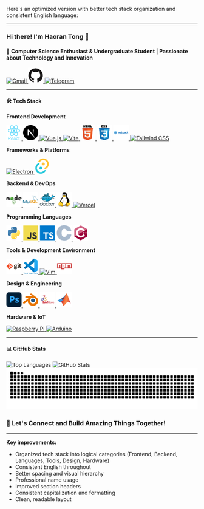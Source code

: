 Here's an optimized version with better tech stack organization and consistent English language:

---

### Hi there! I'm Haoran Tong 👋

#### 🌱 Computer Science Enthusiast & Undergraduate Student | Passionate about Technology and Innovation

<div>
    <!-- Google -->
    <a href="mailto:pitousanfadetuzi@gmail.com" target="_blank" rel="noreferrer">
        <img src="https://www.vectorlogo.zone/logos/gmail/gmail-icon.svg" alt="Gmail" width="40" height="40"/>
    </a>
    <!-- GitHub -->
    <a href="https://github.com/ptsfdtz" target="_blank" rel="noreferrer">
        <img src="https://raw.githubusercontent.com/devicons/devicon/master/icons/github/github-original.svg" alt="GitHub" width="40" height="40"/>
    </a>
    <!-- Telegram -->
    <a href="https://t.me/pitousanfadetuzi" target="_blank" rel="noreferrer">
        <img src="https://www.vectorlogo.zone/logos/telegram/telegram-icon.svg" alt="Telegram" width="40" height="40"/>
    </a>
</div>

---

#### 🛠 Tech Stack

**Frontend Development**
<div>
    <a href="https://reactjs.org/" target="_blank" rel="noreferrer">
        <img src="https://raw.githubusercontent.com/devicons/devicon/master/icons/react/react-original-wordmark.svg" alt="React" width="40" height="40"/>
    </a>
    <a href="https://nextjs.org/" target="_blank" rel="noreferrer">
        <img src="https://raw.githubusercontent.com/devicons/devicon/master/icons/nextjs/nextjs-original.svg" alt="Next.js" width="40" height="40"/>
    </a>
    <!-- Vue3 -->
    <a href="https://vuejs.org/" target="_blank" rel="noreferrer">
        <img src="https://vuejs.org/images/logo.png" alt="Vue.js" width="40" height="40"/>
    </a>
        <!-- vite -->
    <a href="https://vitejs.dev/" target="_blank" rel="noreferrer">
        <img src="https://vitejs.dev/logo.svg" alt="Vite" width="40" height="40"/>
    </a>
    <a href="https://www.w3.org/html/" target="_blank" rel="noreferrer">
        <img src="https://raw.githubusercontent.com/devicons/devicon/master/icons/html5/html5-original-wordmark.svg" alt="HTML5" width="40" height="40"/>
    </a>
    <a href="https://www.w3.org/css/" target="_blank" rel="noreferrer">
        <img src="https://raw.githubusercontent.com/devicons/devicon/master/icons/css3/css3-original-wordmark.svg" alt="CSS3" width="40" height="40"/>
    </a>
    <a href="https://webpack.js.org" target="_blank" rel="noreferrer">
        <img src="https://raw.githubusercontent.com/devicons/devicon/d00d0969292a6569d45b06d3f350f463a0107b0d/icons/webpack/webpack-original-wordmark.svg" alt="Webpack" width="40" height="40"/>
    </a>
    <!-- Tailwind css -->
    <a href="https://tailwindcss.com/" target="_blank" rel="noreferrer">
    <img src="https://www.vectorlogo.zone/logos/tailwindcss/tailwindcss-icon.svg" alt="Tailwind CSS" width="40" height="40"/>
    </a>

</div>

**Frameworks & Platforms**
<div>
    <a href="https://www.electronjs.org/" target="_blank" rel="noreferrer">
    <img src="https://www.vectorlogo.zone/logos/electronjs/electronjs-icon.svg" alt="Electron" width="40" height="40"/>
    </a>
    <!-- tauri -->
    <a href="https://tauri.app/" target="_blank" rel="noreferrer">
        <img src="https://raw.githubusercontent.com/devicons/devicon/master/icons/tauri/tauri-original.svg" alt="Tauri" width="40" height="40"/>
    </a>
</div>

**Backend & DevOps**
<div>
    <a href="https://nodejs.org" target="_blank" rel="noreferrer">
        <img src="https://raw.githubusercontent.com/devicons/devicon/master/icons/nodejs/nodejs-original-wordmark.svg" alt="Node.js" width="40" height="40"/>
    </a>
    <a href="https://www.mysql.com/" target="_blank" rel="noreferrer">
        <img src="https://raw.githubusercontent.com/devicons/devicon/master/icons/mysql/mysql-original-wordmark.svg" alt="MySQL" width="40" height="40"/>
    </a>
    <a href="https://www.docker.com/" target="_blank" rel="noreferrer">
        <img src="https://raw.githubusercontent.com/devicons/devicon/master/icons/docker/docker-original-wordmark.svg" alt="Docker" width="40" height="40"/>
    </a>
    <a href="https://www.linux.org/" target="_blank" rel="noreferrer">
        <img src="https://raw.githubusercontent.com/devicons/devicon/master/icons/linux/linux-original.svg" alt="Linux" width="40" height="40"/>
    </a>
    <!-- Vercel  -->
    <a href="https://vercel.com/" target="_blank" rel="noreferrer">
    <img src="https://www.vectorlogo.zone/logos/vercel/vercel-icon.svg" alt="Vercel" width="40" height="40"/>
    </a>
</div>

**Programming Languages**
<div>
    <a href="https://www.python.org" target="_blank" rel="noreferrer">
        <img src="https://raw.githubusercontent.com/devicons/devicon/master/icons/python/python-original.svg" alt="Python" width="40" height="40"/>
    </a>
    <a href="https://www.javascript.com/" target="_blank" rel="noreferrer">
        <img src="https://raw.githubusercontent.com/devicons/devicon/master/icons/javascript/javascript-original.svg" alt="JavaScript" width="40" height="40"/>
    </a>
    <a href="https://www.typescriptlang.org/" target="_blank" rel="noreferrer">
        <img src="https://raw.githubusercontent.com/devicons/devicon/master/icons/typescript/typescript-original.svg" alt="TypeScript" width="40" height="40"/>
    </a>
    <a href="https://en.wikipedia.org/wiki/C_(programming_language)" target="_blank" rel="noreferrer">
        <img src="https://raw.githubusercontent.com/devicons/devicon/master/icons/c/c-original.svg" alt="C" width="40" height="40"/>
    </a>
    <a href="https://en.wikipedia.org/wiki/C%2B%2B" target="_blank" rel="noreferrer">
        <img src="https://raw.githubusercontent.com/teamedwardforever/Readme-Generator/71f25dd8b98329b168142a6b782a107b75eab178/svg/Skills/Languages/cplusplus-original.svg" alt="C++" width="40" height="40"/>
    </a>
</div>

**Tools & Development Environment**
<div>
    <a href="https://git-scm.com/" target="_blank" rel="noreferrer">
        <img src="https://raw.githubusercontent.com/devicons/devicon/master/icons/git/git-original-wordmark.svg" alt="Git" width="40" height="40"/>
    </a>
    <a href="https://code.visualstudio.com/" target="_blank" rel="noreferrer">
        <img src="https://raw.githubusercontent.com/devicons/devicon/master/icons/vscode/vscode-original-wordmark.svg" alt="VSCode" width="40" height="40"/>
    </a>
    <a href="https://www.vim.org/" target="_blank" rel="noreferrer">
        <img src="https://www.vectorlogo.zone/logos/vim/vim-icon.svg" alt="Vim" width="40" height="40"/>
    </a>
    <a href="https://www.npmjs.com/" target="_blank" rel="noreferrer">
        <img src="https://raw.githubusercontent.com/devicons/devicon/master/icons/npm/npm-original-wordmark.svg" alt="NPM" width="40" height="40"/>
    </a>
</div>

**Design & Engineering**
<div>
    <a href="https://www.photoshop.com/en" target="_blank" rel="noreferrer">
        <img src="https://raw.githubusercontent.com/devicons/devicon/master/icons/photoshop/photoshop-original.svg" alt="Photoshop" width="40" height="40"/>
    </a>
    <a href="https://www.blender.org/" target="_blank" rel="noreferrer">
        <img src="https://raw.githubusercontent.com/devicons/devicon/master/icons/blender/blender-original.svg" alt="Blender" width="40" height="40"/>
    </a>
    <a href="https://www.solidworks.com/" target="_blank" rel="noreferrer">
        <img src="https://raw.githubusercontent.com/ptsfdtz/ptsfdtz/main/icons/solidworks.svg" alt="SolidWorks" width="40" height="40"/>
    </a>
    <a href="https://www.mathworks.com/products/matlab.html" target="_blank" rel="noreferrer">
        <img src="https://raw.githubusercontent.com/devicons/devicon/master/icons/matlab/matlab-original.svg" alt="MATLAB" width="40" height="40"/>
    </a>
</div>

**Hardware & IoT**
<div>
    <a href="https://www.raspberrypi.org/" target="_blank" rel="noreferrer">
        <img src="https://www.vectorlogo.zone/logos/raspberrypi/raspberrypi-icon.svg" alt="Raspberry Pi" width="40" height="40"/>
    </a>
    <a href="https://www.arduino.cc/" target="_blank" rel="noreferrer">
        <img src="https://cdn.worldvectorlogo.com/logos/arduino-1.svg" alt="Arduino" width="40" height="40"/>
    </a>
</div>

---

#### 📊 GitHub Stats

<div>
    <img src="https://github-readme-stats.vercel.app/api/top-langs?username=ptsfdtz&hide=jupyter%20notebook&layout=compact&theme=tokyonight" width="400" alt="Top Languages" />
    <img src="https://github-readme-stats.vercel.app/api?username=ptsfdtz&count_private=true&show_icons=true&theme=tokyonight" alt="GitHub Stats" width="400" />
</div>

<picture>
  <source media="(prefers-color-scheme: dark)" srcset="https://raw.githubusercontent.com/ptsfdtz/ptsfdtz/output/github-contribution-grid-snake-dark.svg">
  <source media="(prefers-color-scheme: light)" srcset="https://raw.githubusercontent.com/ptsfdtz/ptsfdtz/output/github-contribution-grid-snake.svg">
  <img alt="GitHub Contribution Grid Snake" src="https://raw.githubusercontent.com/ptsfdtz/ptsfdtz/output/github-contribution-grid-snake.svg">
</picture>

### 🤝 Let's Connect and Build Amazing Things Together!

---

**Key improvements:**
- Organized tech stack into logical categories (Frontend, Backend, Languages, Tools, Design, Hardware)
- Consistent English throughout
- Better spacing and visual hierarchy
- Professional name usage
- Improved section headers
- Consistent capitalization and formatting
- Clean, readable layout